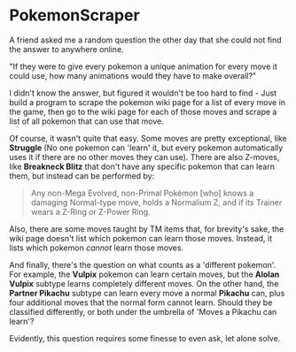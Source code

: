 # PokemonScraper

A friend asked me a random question the other day that she could not find the answer to anywhere online.

"If they were to give every pokemon a unique animation for every move it could use, how many animations would they have to make overall?"

I didn't know the answer, but figured it wouldn't be too hard to find - Just build a program to scrape the pokemon wiki page for a list of every move in the game, then go to the wiki page for each of those moves and scrape a list of all pokemon that can use that move.

Of course, it wasn't quite that easy. Some moves are pretty exceptional, like <b>Struggle</b> (No one pokemon can 'learn' it, but every pokemon automatically uses it if there are no other moves they can use).
There are also Z-moves, like <b>Breakneck Blitz</b> that don't have any specific pokemon that can learn them, but instead can be performed by:

> Any non-Mega Evolved, non-Primal Pokémon [who] knows a damaging Normal-type move, holds a Normalium Z, and if its Trainer wears a Z-Ring or Z-Power Ring.

Also, there are some moves taught by TM items that, for brevity's sake, the wiki page doesn't list which pokemon can learn those moves. Instead, it lists which pokemon <i>cannot</i> learn those moves.

And finally, there's the question on what counts as a 'different pokemon'. For example, the <b>Vulpix</b> pokemon can learn certain moves, but the <b>Alolan Vulpix</b> subtype learns completely different moves. On the other hand, the <b>Partner Pikachu</b> subtype can learn every move a normal <b>Pikachu</b> can, plus four additional moves that the normal form cannot learn. Should they be classified differently, or both under the umbrella of 'Moves a Pikachu can learn'?

Evidently, this question requires some finesse to even ask, let alone solve.

